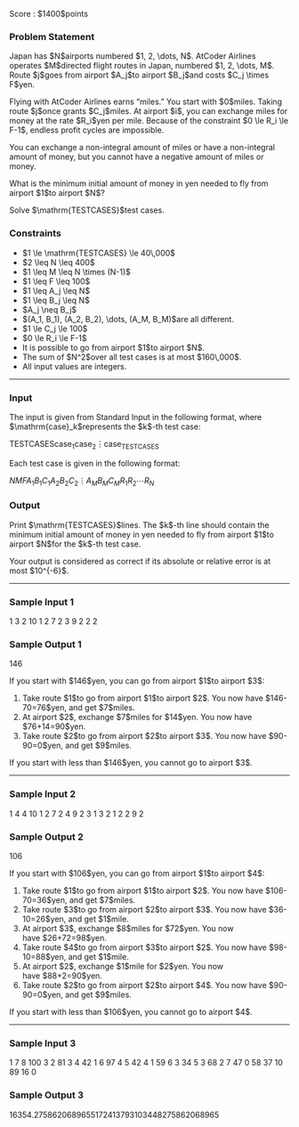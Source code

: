 
<div>

<span>

<span>

<p>
Score : $1400$points
</p>

<div>

<section>

### **Problem Statement**

<p>
Japan has $N$airports numbered $1, 2, \dots, N$. AtCoder Airlines operates $M$directed flight routes in Japan, numbered $1, 2, \dots, M$. Route $j$goes from airport $A_j$to airport $B_j$and costs $C_j \times F$yen.
</p>

<p>
Flying with AtCoder Airlines earns “miles.” You start with $0$miles. Taking route $j$once grants $C_j$miles. At airport $i$, you can exchange miles for money at the rate $R_i$yen per mile. Because of the constraint $0 \le R_i \le F-1$, endless profit cycles are impossible.
</p>

<p>
You can exchange a non-integral amount of miles or have a non-integral amount of money, but you cannot have a negative amount of miles or money.
</p>

<p>
What is the minimum initial amount of money in yen needed to fly from airport $1$to airport $N$?
</p>

<p>
Solve $\mathrm{TESTCASES}$test cases.
</p>

</section>

</div>

<div>

<section>

### **Constraints**

<ul>

<li>
$1 \le \mathrm{TESTCASES} \le 40\,000$
</li>

<li>
$2 \leq N \leq 400$
</li>

<li>
$1 \leq M \leq N \times (N-1)$
</li>

<li>
$1 \leq F \leq 100$
</li>

<li>
$1 \leq A_j \leq N$
</li>

<li>
$1 \leq B_j \leq N$
</li>

<li>
$A_j \neq B_j$
</li>

<li>
$(A_1, B_1), (A_2, B_2), \dots, (A_M, B_M)$are all different.
</li>

<li>
$1 \le C_j \le 100$
</li>

<li>
$0 \le R_i \le F-1$
</li>

<li>
It is possible to go from airport $1$to airport $N$.
</li>

<li>
The sum of $N^2$over all test cases is at most $160\,000$.
</li>

<li>
All input values are integers.
</li>

</ul>

</section>

</div>

---

<div>

<div>

<section>

### **Input**

<p>
The input is given from Standard Input in the following format, where $\mathrm{case}_k$represents the $k$-th test case:
</p>

<div>

$\mathrm{TESTCASES}$$\mathrm{case}_1$$\mathrm{case}_2$$\vdots$$\mathrm{case}_{\mathrm{TESTCASES}}$
</div>

<p>
Each test case is given in the following format:
</p>

<div>

$N$$M$$F$$A_1$$B_1$$C_1$$A_2$$B_2$$C_2$$\vdots$$A_M$$B_M$$C_M$$R_1$$R_2$$\cdots$$R_N$
</div>

</section>

</div>

<div>

<section>

### **Output**

<p>
Print $\mathrm{TESTCASES}$lines. The $k$-th line should contain the minimum initial amount of money in yen needed to fly from airport $1$to airport $N$for the $k$-th test case.
</p>

<p>
Your output is considered as correct if its absolute or relative error is at most $10^{-6}$.
</p>

</section>

</div>

</div>

---

<div>

<section>

### **Sample Input 1**

<div>

1
3 2
10
1 2 7
2 3 9
2 2 2

</div>

</section>

</div>

<div>

<section>

### **Sample Output 1**

<div>

146

</div>

<p>
If you start with $146$yen, you can go from airport $1$to airport $3$:
</p>

<ol>

<li>
Take route $1$to go from airport $1$to airport $2$. You now have $146-70=76$yen, and get $7$miles.
</li>

<li>
At airport $2$, exchange $7$miles for $14$yen. You now have $76+14=90$yen.
</li>

<li>
Take route $2$to go from airport $2$to airport $3$. You now have $90-90=0$yen, and get $9$miles.  
</li>

</ol>

<p>
If you start with less than $146$yen, you cannot go to airport $3$.
</p>

</section>

</div>

---

<div>

<section>

### **Sample Input 2**

<div>

1
4 4
10
1 2 7
2 4 9
2 3 1
3 2 1
2 2 9 2

</div>

</section>

</div>

<div>

<section>

### **Sample Output 2**

<div>

106

</div>

<p>
If you start with $106$yen, you can go from airport $1$to airport $4$:
</p>

<ol>

<li>
Take route $1$to go from airport $1$to airport $2$. You now have $106-70=36$yen, and get $7$miles.
</li>

<li>
Take route $3$to go from airport $2$to airport $3$. You now have $36-10=26$yen, and get $1$mile.
</li>

<li>
At airport $3$, exchange $8$miles for $72$yen. You now have $26+72=98$yen.  
</li>

<li>
Take route $4$to go from airport $3$to airport $2$. You now have $98-10=88$yen, and get $1$mile.
</li>

<li>
At airport $2$, exchange $1$mile for $2$yen. You now have $88+2=90$yen.  
</li>

<li>
Take route $2$to go from airport $2$to airport $4$. You now have $90-90=0$yen, and get $9$miles.
</li>

</ol>

<p>
If you start with less than $106$yen, you cannot go to airport $4$.
</p>

</section>

</div>

---

<div>

<section>

### **Sample Input 3**

<div>

1
7 8
100
3 2 81
3 4 42
1 6 97
4 5 42
4 1 59
6 3 34
5 3 68
2 7 47
0 58 37 10 89 16 0

</div>

</section>

</div>

<div>

<section>

### **Sample Output 3**

<div>

16354.2758620689655172413793103448275862068965

</div>

</section>

</div>

</span>

</span>

</div>
